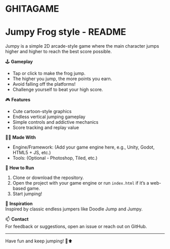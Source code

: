 # GHITAGAME
# Jumpy Frog style - README

Jumpy is a simple 2D arcade-style game where the main character jumps higher and higher to reach the best score possible.

🕹️ **Gameplay**  
- Tap or click to make the frog jump.  
- The higher you jump, the more points you earn.  
- Avoid falling off the platforms!  
- Challenge yourself to beat your high score.

🎮 **Features**  
- Cute cartoon-style graphics  
- Endless vertical jumping gameplay  
- Simple controls and addictive mechanics  
- Score tracking and replay value

👨‍💻 **Made With**  
- Engine/Framework: (Add your game engine here, e.g., Unity, Godot, HTML5 + JS, etc.)  
- Tools: (Optional - Photoshop, Tiled, etc.)  

📁 **How to Run**  
1. Clone or download the repository.  
2. Open the project with your game engine or run `index.html` if it’s a web-based game.  
3. Start jumping!

📌 **Inspiration**  
Inspired by classic endless jumpers like Doodle Jump and Jumpy.

📫 **Contact**  
For feedback or suggestions, open an issue or reach out on GitHub.

---

Have fun and keep jumping! 🐸⬆️
